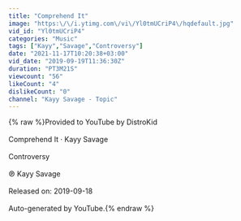 ```yaml
---
title: "Comprehend It"
image: "https:\/\/i.ytimg.com\/vi\/Yl0tmUCriP4\/hqdefault.jpg"
vid_id: "Yl0tmUCriP4"
categories: "Music"
tags: ["Kayy","Savage","Controversy"]
date: "2021-11-17T10:20:38+03:00"
vid_date: "2019-09-19T11:36:30Z"
duration: "PT3M21S"
viewcount: "56"
likeCount: "4"
dislikeCount: "0"
channel: "Kayy Savage - Topic"
---
```

{% raw %}Provided to YouTube by DistroKid<br /><br />Comprehend It · Kayy Savage<br /><br />Controversy<br /><br />℗ Kayy Savage<br /><br />Released on: 2019-09-18<br /><br />Auto-generated by YouTube.{% endraw %}
